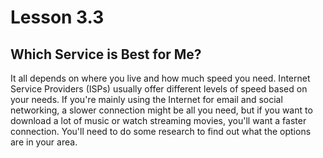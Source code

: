 # Lesson 3.3

## Which Service is Best for Me?

It all depends on where you live and how much speed you need. Internet
Service Providers (ISPs) usually offer different levels of speed based
on your needs. If you're mainly using the Internet for email and social
networking, a slower connection might be all you need, but if you want
to download a lot of music or watch streaming movies, you'll want a
faster connection. You'll need to do some research to find out what the
options are in your area.
